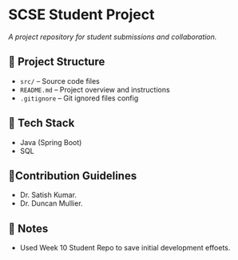 # SCSE Student Project
_A project repository for student submissions and collaboration._


## 📁 Project Structure
- `src/` – Source code files
- `README.md` – Project overview and instructions
- `.gitignore` – Git ignored files config

## 🚀 Tech Stack

- Java (Spring Boot)
- SQL

## 🤝Contribution Guidelines

- Dr. Satish Kumar.
- Dr. Duncan Mullier.

## 📌 Notes

- Used Week 10 Student Repo to save initial development effoets.

